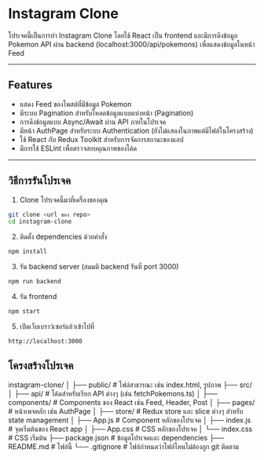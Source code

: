 # Instagram Clone

โปรเจคนี้เป็นการทำ Instagram Clone โดยใช้ React เป็น frontend และมีการดึงข้อมูล Pokemon API ผ่าน backend (localhost:3000/api/pokemons) เพื่อแสดงข้อมูลในหน้า Feed

---

## Features

- แสดง Feed ของโพสต์ที่มีข้อมูล Pokemon
- มีระบบ Pagination สำหรับโหลดข้อมูลแบบแบ่งหน้า (Pagination)
- การดึงข้อมูลแบบ Async/Await ผ่าน API ภายในโปรเจค
- มีหน้า AuthPage สำหรับระบบ Authentication (ยังไม่แสดงในภาพแต่มีไฟล์ในโครงสร้าง)
- ใช้ React กับ Redux Toolkit สำหรับการจัดการสถานะของแอป
- มีการใช้ ESLint เพื่อตรวจสอบคุณภาพของโค้ด

---

## วิธีการรันโปรเจค

1. Clone โปรเจคนี้มาที่เครื่องของคุณ



```bash
git clone <url ของ repo>
cd instagram-clone
```

2. ติดตั้ง dependencies ด้วยคำสั่ง


```bash
npm install
```


3. รัน backend server (สมมติ backend รันที่ port 3000)


```bash
npm run backend
```


4. รัน frontend


```bash
npm start
```

5. เปิดเว็บเบราว์เซอร์แล้วเข้าไปที่

```bash
http://localhost:3000
```

## โครงสร้างโปรเจค 


instagram-clone/
│
├── public/                 # ไฟล์สาธารณะ เช่น index.html, รูปภาพ
├── src/
│   ├── api/                # โค้ดสำหรับเรียก API ต่างๆ (เช่น fetchPokemons.ts)
│   ├── components/         # Components ของ React เช่น Feed, Header, Post
│   ├── pages/              # หน้าเพจหลัก เช่น AuthPage
│   ├── store/              # Redux store และ slice ต่างๆ สำหรับ state management
│   ├── App.js              # Component หลักของโปรเจค
│   ├── index.js            # จุดเริ่มต้นของ React app
│   ├── App.css             # CSS หลักของโปรเจค
│   └── index.css           # CSS เริ่มต้น
├── package.json            # ข้อมูลโปรเจคและ dependencies
├── README.md               # ไฟล์นี้
└── .gitignore              # ไฟล์กำหนดว่าไฟล์ไหนไม่ต้องถูก git ติดตาม


